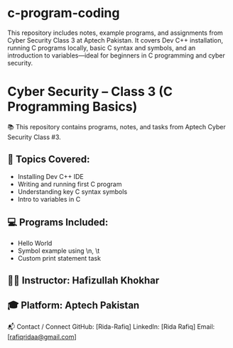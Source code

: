 # c-program-coding
This repository includes notes, example programs, and assignments from Cyber Security Class 3 at Aptech Pakistan. It covers Dev C++ installation, running C programs locally, basic C syntax and symbols, and an introduction to variables—ideal for beginners in C programming and cyber security.
# Cyber Security – Class 3 (C Programming Basics)

📚 This repository contains programs, notes, and tasks from Aptech Cyber Security Class #3.

## 🔹 Topics Covered:
- Installing Dev C++ IDE
- Writing and running first C program
- Understanding key C syntax symbols
- Intro to variables in C

## 💻 Programs Included:
- Hello World
- Symbol example using \n, \t
- Custom print statement task

## 🧑‍🏫 Instructor: Hafizullah Khokhar  
## 🎓 Platform: Aptech Pakistan
📬 Contact / Connect
GitHub: [Rida-Rafiq]
LinkedIn: [Rida Rafiq]
Email: [rafiqridaa@gmail.com]

